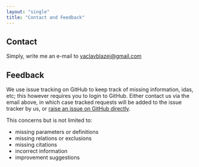 ```yaml
---
layout: "single"
title: "Contact and Feedback"
---
```


## Contact

Simply, write me an e-mail to [vaclavblazej@gmail.com](mailto:vaclavblazej@gmail.com)

## Feedback

We use issue tracking on GitHub to keep track of missing information, idas, etc; this however requires you to login to GitHub.
Either contact us via the email above, in which case tracked requests will be added to the issue tracker by us, or [raise an issue on GitHub directly](https://github.com/vaclavblazej/parameters-code/issues).

This concerns but is not limited to:

* missing parameters or definitions
* missing relations or exclusions
* missing citations
* incorrect information
* improvement suggestions
